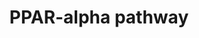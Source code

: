 ---
annotations:
- type: Pathway Ontology
  value: peroxisome proliferator-activated receptor signaling pathway
authors:
- Mkutmon
- Fehrhart
- Eweitz
description: PPAR alpha (also known as NR1C1) is a nuclear receptor that is involved
  with transcriptional regulation of genes involved in beta-oxidation, metabolism,
  fatty acid transport, etc.
last-edited: 2021-05-07
organisms:
- Bos taurus
redirect_from:
- /index.php/Pathway:WP3258
- /instance/WP3258
schema-jsonld:
- '@context': https://schema.org/
  '@id': https://wikipathways.github.io/pathways/WP3258.html
  '@type': Dataset
  creator:
    '@type': Organization
    name: WikiPathways
  description: PPAR alpha (also known as NR1C1) is a nuclear receptor that is involved
    with transcriptional regulation of genes involved in beta-oxidation, metabolism,
    fatty acid transport, etc.
  keywords:
  - APOA2
  - APOA1
  - SLC27A1
  - Ligand
  - APOC3
  - CPT1A
  - CYP4A11
  - CPT2
  - CDK4
  - SCP2
  - MYC
  - APOA5
  - NR1H3
  - DBI
  - PPARA
  - KLK15
  - EHHADH
  - CDK1
  - PLTP
  - CYP7A1
  - ACAA1
  - UGT1A9
  - CYP8B1
  - ACADM
  - CCND1
  - RXRA
  - FABP1
  license: CC0
  name: PPAR-alpha pathway
seo: CreativeWork
title: PPAR-alpha pathway
wpid: WP3258
---